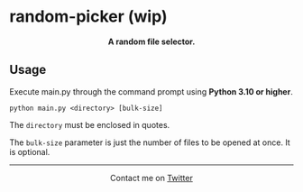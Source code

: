 # random-picker (wip)
<p align="center">
  <b>A random file selector.</b>
</p>

## Usage

Execute main.py through the command prompt using **Python 3.10 or higher**.

`python main.py <directory> [bulk-size]`

The `directory` must be enclosed in quotes.

The `bulk-size` parameter is just the number of files to be opened at once. It is optional.

---
<p align="center">
 Contact me on <a href="https://twitter.com/ChgvCode">Twitter</a>
</p>

